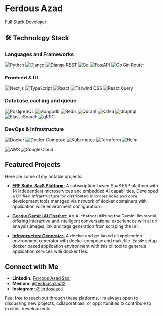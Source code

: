 # Ferdous Azad
Full Stack Developer

## 🛠️ Technology Stack

### Languages and Frameworks
![Python](https://img.shields.io/badge/Python_3.11+-3776AB?style=flat&logo=python&logoColor=white)
![Django](https://img.shields.io/badge/Django_4.2+-092E20?style=flat&logo=django&logoColor=white)
![Django REST](https://img.shields.io/badge/Django_REST_Framework-ff1709?style=flat&logo=django&logoColor=white)
![Go](https://img.shields.io/badge/Go_1.21+-00ADD8?style=flat&logo=go&logoColor=white)
![FastAPI](https://img.shields.io/badge/FastAPI-009688?style=flat&logo=fastapi&logoColor=white)
![Go Gin Router](https://img.shields.io/badge/gin-00ADD8?style=flat&logo=go&logoColor=white)

### Frontend & UI
![Next.js](https://img.shields.io/badge/Next.js_14+-000000?style=flat&logo=next.js&logoColor=white)
![TypeScript](https://img.shields.io/badge/TypeScript-007ACC?style=flat&logo=typescript&logoColor=white)
![React](https://img.shields.io/badge/React-20232A?style=flat&logo=react&logoColor=61DAFB)
![Tailwind CSS](https://img.shields.io/badge/Tailwind_CSS-38B2AC?style=flat&logo=tailwind-css&logoColor=white)
![React Query](https://img.shields.io/badge/React_Query-FF4154?style=flat&logo=react-query&logoColor=white)

### Database,caching and queue
![PostgreSQL](https://img.shields.io/badge/PostgreSQL-316192?style=flat&logo=postgresql&logoColor=white)
![Mongodb](https://img.shields.io/badge/MongoDB-316192?style=flat&logo=mongodb&logoColor=green)
![Redis](https://img.shields.io/badge/Redis-DC382D?style=flat&logo=redis&logoColor=white)
![Qdrant](https://img.shields.io/badge/Qdrant-FF6B6B?style=flat&logo=qdrant&logoColor=white)
![Kafka](https://img.shields.io/badge/kafka-FF6B6B?style=flat&logo=kafka&logoColor=blue)
![Graphql](https://img.shields.io/badge/Graphql-FF6B6B?style=flat&logo=graphql&logoColor=black)
![ElasticSearch](https://img.shields.io/badge/ElasticSearch-FF6B6B?style=flat&logo=elasticSearch&logoColor=yellow)
![gRPC](https://img.shields.io/badge/gRPC-FF6B6B?style=flat&logo=grpc&logoColor=black)

### DevOps & Infrastructure
![Docker](https://img.shields.io/badge/Docker-2496ED?style=flat&logo=docker&logoColor=white)
![Docker Compose](https://img.shields.io/badge/Docker_Compose-2496ED?style=flat&logo=docker&logoColor=white)
![Kubernetes](https://img.shields.io/badge/Kubernetes-326CE5?style=flat&logo=kubernetes&logoColor=white)
![Terraform](https://img.shields.io/badge/Terraform-623CE4?style=flat&logo=terraform&logoColor=white)
![Helm](https://img.shields.io/badge/Helm-0F1689?style=flat&logo=helm&logoColor=white)

![AWS](https://img.shields.io/badge/AWS-0F1689?style=flat&logo=aws&logoColor=white)
![Google Cloud](https://img.shields.io/badge/GCP-0F1689?style=flat&logo=gcp&logoColor=blue)

## Featured Projects

Here are some of my notable projects:

- **[ERP Suite-SaaS Platform:](https://github.com/azad25/erp-suite-infrastructure)** A subscription-based SaaS ERP platform with 14 independent microservices and embedded AI capabilities, Developed a Unified Infrastructure for distributed microservices and core development tools managed via network of docker containers with application wide environment configuration .

- **[Google Gemini AI Chatbot:](https://github.com/azad25/WebChatv1.0)** An AI chatbot utilizing the Gemini llm model, offering interactive and intelligent conversational experiences with ai url analysis,images,link and tags generation from scraping the url.

-  **[Infrastructure Generator:](https://github.com/azad25/infrastructure-generator)** A docker and go based cli application environment generator with docker compose and makefile. Easily setup docker based application environment with this cli tool to generate application services with docker files.

## Connect with Me

- **LinkedIn:** [Ferdous Azad Sadi](https://www.linkedin.com/in/ferdous-azad-sadi-8b392385)
- **Medium:** [@ferdousazad12](https://medium.com/@ferdousazad12)
- **Instagram:** [@ferdosazad](https://www.instagram.com/ferdosazad)

Feel free to reach out through these platforms. I'm always open to discussing new projects, collaborations, or opportunities to contribute to exciting developments.
